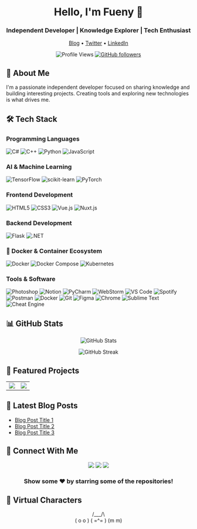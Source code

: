 <div align="center">
  
# Hello, I'm Fueny 👋

### Independent Developer | Knowledge Explorer | Tech Enthusiast

<p align="center">
  <a href="https://fueny.top">Blog</a> •
  <a href="https://twitter.com/fueny">Twitter</a> •
  <a href="https://linkedin.com/in/fueny">LinkedIn</a>
</p>

![Profile Views](https://komarev.com/ghpvc/?username=fueny&color=brightgreen)
[![GitHub followers](https://img.shields.io/github/followers/fueny?label=Follow&style=social)](https://github.com/fueny)

</div>

## 🚀 About Me

I'm a passionate independent developer focused on sharing knowledge and building interesting projects.
Creating tools and exploring new technologies is what drives me.

## 🛠️ Tech Stack

### Programming Languages
![C#](https://img.shields.io/badge/C%23-239120?style=flat-square&logo=c-sharp&logoColor=white)
![C++](https://img.shields.io/badge/C++-00599C?style=flat-square&logo=c%2B%2B&logoColor=white)
![Python](https://img.shields.io/badge/Python-3776AB?style=flat-square&logo=python&logoColor=white)
![JavaScript](https://img.shields.io/badge/JavaScript-F7DF1E?style=flat-square&logo=javascript&logoColor=black)

### AI & Machine Learning
![TensorFlow](https://img.shields.io/badge/TensorFlow-FF6F00?style=flat-square&logo=tensorflow&logoColor=white)
![scikit-learn](https://img.shields.io/badge/scikit--learn-F7931E?style=flat-square&logo=scikit-learn&logoColor=white)
![PyTorch](https://img.shields.io/badge/PyTorch-EE4C2C?style=flat-square&logo=pytorch&logoColor=white)

### Frontend Development
![HTML5](https://img.shields.io/badge/HTML5-E34F26?style=flat-square&logo=html5&logoColor=white)
![CSS3](https://img.shields.io/badge/CSS3-1572B6?style=flat-square&logo=css3&logoColor=white)
![Vue.js](https://img.shields.io/badge/Vue.js-4FC08D?style=flat-square&logo=vue.js&logoColor=white)
![Nuxt.js](https://img.shields.io/badge/Nuxt.js-00DC82?style=flat-square&logo=nuxt.js&logoColor=white)

### Backend Development
![Flask](https://img.shields.io/badge/Flask-000000?style=flat-square&logo=flask&logoColor=white)
![.NET](https://img.shields.io/badge/.NET-512BD4?style=flat-square&logo=.net&logoColor=white)

### 🐳 Docker & Container Ecosystem
![Docker](https://img.shields.io/badge/Docker-2496ED?style=flat-square&logo=docker&logoColor=white)
![Docker Compose](https://img.shields.io/badge/Docker_Compose-2496ED?style=flat-square&logo=docker&logoColor=white)
![Kubernetes](https://img.shields.io/badge/Kubernetes-326CE5?style=flat-square&logo=kubernetes&logoColor=white)

### Tools & Software
![Photoshop](https://img.shields.io/badge/Photoshop-31A8FF?style=flat-square&logo=adobe-photoshop&logoColor=white)
![Notion](https://img.shields.io/badge/Notion-000000?style=flat-square&logo=notion&logoColor=white)
![PyCharm](https://img.shields.io/badge/PyCharm-000000?style=flat-square&logo=pycharm&logoColor=white)
![WebStorm](https://img.shields.io/badge/WebStorm-000000?style=flat-square&logo=webstorm&logoColor=white)
![VS Code](https://img.shields.io/badge/VS_Code-007ACC?style=flat-square&logo=visual-studio-code&logoColor=white)
![Spotify](https://img.shields.io/badge/Spotify-1DB954?style=flat-square&logo=spotify&logoColor=white)
![Postman](https://img.shields.io/badge/Postman-FF6C37?style=flat-square&logo=postman&logoColor=white)
![Docker](https://img.shields.io/badge/Docker-2496ED?style=flat-square&logo=docker&logoColor=white)
![Git](https://img.shields.io/badge/Git-F05032?style=flat-square&logo=git&logoColor=white)
![Figma](https://img.shields.io/badge/Figma-F24E1E?style=flat-square&logo=figma&logoColor=white)
![Chrome](https://img.shields.io/badge/Chrome-4285F4?style=flat-square&logo=google-chrome&logoColor=white)
![Sublime Text](https://img.shields.io/badge/Sublime-FF9800?style=flat-square&logo=sublime-text&logoColor=white)
![Cheat Engine](https://img.shields.io/badge/Cheat_Engine-FF0000?style=flat-square&logo=data:image/png;base64,iVBORw0KGgoAAAANSUhEUgAAAA4AAAAOCAYAAAAfSC3RAAAACXBIWXMAAAsTAAALEwEAmpwYAAAAIGNIUk0AAHolAACAgwAA+f8AAIDpAAB1MAAA6mAAADqYAAAXb5JfxUYAAABLSURBVHjaYvz//z8DJYCJgUIw8DUyMjL+R8dAQWQxFhRT0AWQ+czYJLEpRjGVhQRHo0viUszCQKaV2BzGSGl0jU7nwRzBAAAA//8DANmxJeHQMWZKAAAAAElFTkSuQmCC&logoColor=white)

## 📊 GitHub Stats

<p align="center">
  <img src="https://github-readme-stats.vercel.app/api?username=fueny&show_icons=true&theme=tokyonight" alt="GitHub Stats" />
</p>

<p align="center">
  <img src="https://github-readme-streak-stats.herokuapp.com/?user=fueny&theme=tokyonight" alt="GitHub Streak" />
</p>

## 🎯 Featured Projects

<table>
  <tr>
    <td align="center">
      <a href="https://github.com/fueny/project1">
        <img src="https://github-readme-stats.vercel.app/api/pin/?username=fueny&repo=project1&theme=tokyonight" />
      </a>
    </td>
    <td align="center">
      <a href="https://github.com/fueny/project2">
        <img src="https://github-readme-stats.vercel.app/api/pin/?username=fueny&repo=project2&theme=tokyonight" />
      </a>
    </td>
  </tr>
</table>

## 📝 Latest Blog Posts
<!-- BLOG-POST-LIST:START -->
- [Blog Post Title 1](post-url)
- [Blog Post Title 2](post-url)
- [Blog Post Title 3](post-url)
<!-- BLOG-POST-LIST:END -->

## 🤝 Connect With Me

<p align="center">
  <a href="mailto:fueny@example.com"><img src="https://img.shields.io/badge/-Email-D14836?style=flat-square&logo=gmail&logoColor=white"/></a>
  <a href="https://twitter.com/fueny"><img src="https://img.shields.io/badge/-Twitter-1DA1F2?style=flat-square&logo=twitter&logoColor=white"/></a>
  <a href="https://linkedin.com/in/fueny"><img src="https://img.shields.io/badge/-LinkedIn-0077B5?style=flat-square&logo=linkedin&logoColor=white"/></a>
</p>

<div align="center">

### Show some ❤️ by starring some of the repositories!

</div>

## 👾 Virtual Characters

<div align="center">

  /\___/\  
 (  o o  )
 (  =^=  ) 
  (m   m)
